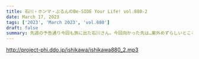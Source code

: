 ```yaml
---
title: 石川・ホンマ・ぶるんのBe-SIDE Your Life! vol.880-2
date: March 17, 2023
tags: ['2023', 'March 2023', 'vol.880']
draft: false
summary: 先週の予告通り今回も旅に出た石川さん。今回向かった先は…案外めずらしいところ！
---
```


http://project-phi.ddo.jp/ishikawa/ishikawa880_2.mp3